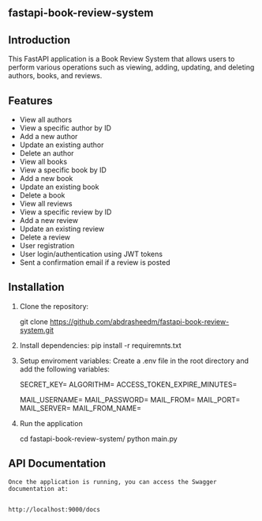## fastapi-book-review-system


## Introduction

This FastAPI application is a Book Review System that allows users to perform various operations such as viewing, adding, updating, and deleting authors, books, and reviews.

## Features

- View all authors
- View a specific author by ID
- Add a new author
- Update an existing author
- Delete an author
- View all books
- View a specific book by ID
- Add a new book
- Update an existing book
- Delete a book
- View all reviews
- View a specific review by ID
- Add a new review
- Update an existing review
- Delete a review
- User registration
- User login/authentication using JWT tokens
- Sent a confirmation email if a review is posted


## Installation

1. Clone the repository:

   git clone https://github.com/abdrasheedm/fastapi-book-review-system.git

2. Install dependencies:
   pip install -r requiremnts.txt

3. Setup enviroment variables:
   Create a .env file in the root directory and add the following variables:

    SECRET_KEY=
    ALGORITHM=
    ACCESS_TOKEN_EXPIRE_MINUTES=

    MAIL_USERNAME=
    MAIL_PASSWORD=
    MAIL_FROM=
    MAIL_PORT=
    MAIL_SERVER=
    MAIL_FROM_NAME=

4. Run the application

    cd fastapi-book-review-system/
    python main.py


## API Documentation
    Once the application is running, you can access the Swagger documentation at:


    http://localhost:9000/docs

